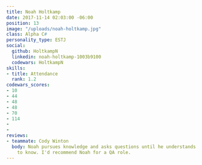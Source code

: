 ```yaml
---
title: Noah Holtkamp
date: 2017-11-14 02:03:00 -06:00
position: 13
image: "/uploads/noah-holtkamp.jpg"
class: Alpha C#
personality_type: ESTJ
social:
  github: HoltkampN
  linkedin: noah-holtkamp-1003b9100
  codewars: HoltkampN
skills:
- title: Attendance
  rank: 1.2
codewars_scores:
- 10
- 44
- 48
- 48
- 70
- 114
- 
- 
reviews:
- teammate: Cody Winton
  body: Noah pursues knowledge and asks questions until he understands what he needs
    to know. I'd recommend Noah for a QA role.
---
```


